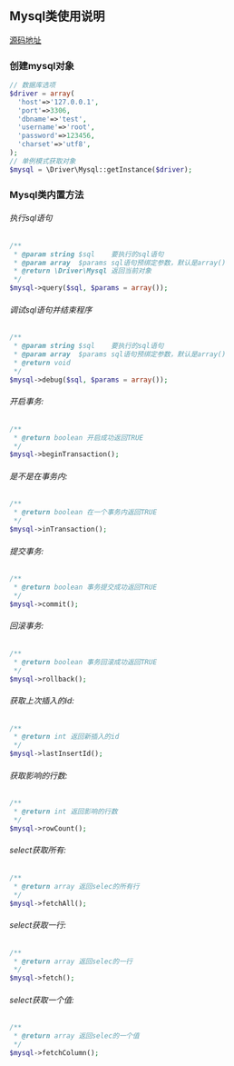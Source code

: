 ## Mysql类使用说明
[源码地址](https://github.com/enychen/yaf-framework/blob/master/app/library/Driver/Mysql.php)

### 创建mysql对象
```php
// 数据库选项
$driver = array(
  'host'=>'127.0.0.1',
  'port'=>3306,
  'dbname'=>'test',
  'username'=>'root',
  'password'=>123456,
  'charset'=>'utf8',
);
// 单例模式获取对象
$mysql = \Driver\Mysql::getInstance($driver);
```

### Mysql类内置方法


###### 执行sql语句
```php
/**
 * @param string $sql    要执行的sql语句
 * @param array  $params sql语句预绑定参数，默认是array()
 * @return \Driver\Mysql 返回当前对象
 */
$mysql->query($sql, $params = array());
```
###### 调试sql语句并结束程序
```php
/**
 * @param string $sql    要执行的sql语句
 * @param array  $params sql语句预绑定参数，默认是array()
 * @return void
 */
$mysql->debug($sql, $params = array());
```
###### 开启事务:
```php
/**
 * @return boolean 开启成功返回TRUE
 */
$mysql->beginTransaction();
```
###### 是不是在事务内:
```php
/**
 * @return boolean 在一个事务内返回TRUE
 */
$mysql->inTransaction();
```
###### 提交事务:
```php
/**
 * @return boolean 事务提交成功返回TRUE
 */
$mysql->commit();
```
###### 回滚事务:
```php
/**
 * @return boolean 事务回滚成功返回TRUE
 */
$mysql->rollback();
```
###### 获取上次插入的id:
```php
/**
 * @return int 返回新插入的id
 */
$mysql->lastInsertId();
```
###### 获取影响的行数:
```php
/**
 * @return int 返回影响的行数
 */
$mysql->rowCount();
```
###### select获取所有:
```php
/**
 * @return array 返回selec的所有行
 */
$mysql->fetchAll();
```
###### select获取一行:
```php
/**
 * @return array 返回selec的一行
 */
$mysql->fetch();
```
###### select获取一个值:
```php
/**
 * @return array 返回selec的一个值
 */
$mysql->fetchColumn();
```
